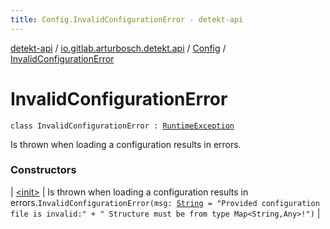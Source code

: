 ```yaml
---
title: Config.InvalidConfigurationError - detekt-api
---
```


[detekt-api](../../../index.html) / [io.gitlab.arturbosch.detekt.api](../../index.html) / [Config](../index.html) / [InvalidConfigurationError](./index.html)

# InvalidConfigurationError

`class InvalidConfigurationError : `[`RuntimeException`](https://kotlinlang.org/api/latest/jvm/stdlib/kotlin/-runtime-exception/index.html)

Is thrown when loading a configuration results in errors.

### Constructors

| [&lt;init&gt;](-init-.html) | Is thrown when loading a configuration results in errors.`InvalidConfigurationError(msg: `[`String`](https://kotlinlang.org/api/latest/jvm/stdlib/kotlin/-string/index.html)` = "Provided configuration file is invalid:" +
            " Structure must be from type Map<String,Any>!")` |

